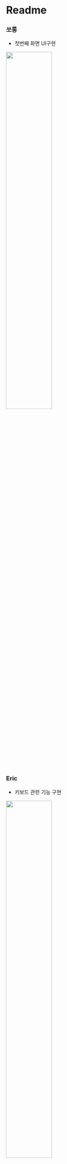 # Readme

### 쏘롱

- 첫번째 화면 UI구현

<img src="https://user-images.githubusercontent.com/65443311/194688075-cc0152b8-73c6-4d1a-b578-b7ca3e03ec38.jpeg" width="50%"></img>

### Eric

- 키보드 관련 기능 구현

<img src="https://user-images.githubusercontent.com/65443311/194688047-aef1f883-c1ae-4822-884c-028da5c4cc03.jpg" width = "50%"></img>

## 정보 및 기능

### 첫번째 화면 - MainViewController

- KeyboardImageView
    - image와 lebel을 이용해 뷰의 첫화면을 구성
- TagView
    - collectionView를 이용하여 cell의 lebel의 길이에 맞게 넓이 구현
- KeyWordView
    - collectionView를 이용하여 카드형식의 셀을만들어 가로 스크롤 형식으로 구현
- ThemaView
    - stackView를 이용하여 각느낌의 뷰를 담아 선택시 생상변경과 카운트갯수를 증가시키고 해제시 원래상태로 복구
- PurchaseReviewView
    - tableView를 이용하여 Cell의 lebel에 맞게 넓이 구현
    - 리뷰작성시 tableView에 저장기능구현
- PopView
    - 구매하기 버튼을 클릭시 보여줄 View를 만든뒤 PurchaseAlertViewController를 이용하여 보여주는 기능 구현
    - PopView의 충전하고 바로사용하기 버튼을 눌릴시 TextFiled로 화면전환 구현및 TableView에 저장 기능 구현

# Keyboard Extension

## 구조

- Extensions
    - KeyboardExtension 내에서만 사용하는 Extension 파일들입니다.
- Models
    - KeyboardExtension 내에서 공통적으로 사용하는 Struct들을 정의했습니다.
    - Phoneme
        - 음소를 나타내는 Protocol입니다. Phoneme을 채택하는 Consonant(자음)과 Vowel(모음)으로 나뉩니다.
    - Syllable
        - 음절을 나타내는 Syllable입니다.
        - 초성, 중성, 종성을 나타내는 Phoneme을 가지고 있으며 이를 기반으로 unicode를 계산하여 리턴하는 기능이 있습니다.
        - receive(_:) 메소드를 통해 다음 음소를 이 음절 내에서 처리할 수 있다면 처리한 뒤 true를 리턴하고, 처리할 수 없다면 false를 리턴합니다.
- ViewModels
    - 각 View들이 참조하는 ViewModel들이 있습니다.
- Views
    - ViewModel을 참조하여 UI를 그리는 View들이 있습니다.
    - MainViewController
        - UIInputViewController의 서브클래스입니다.
        - 키보드, 툴바 View 등을 가지고 있으며, 각 View들이 글의 추가 / 삭제 요청을 현재 입력창의 Context에 맞게 처리해줍니다.
    - FrequentlyUsedWords
        - 자주 쓰는 말 화면을 구현하는데 필요한 View들이 모여 있습니다.
        - 자주 쓰는말의 목록을 가지고 있으며, 사용자가 선택하면 MainViewController에 입려요청을 보냅니다.
    - Keyboard
        - 키보드 화면을 구현하는 View입니다. 조합중인 문자열을 저장하고 있다가, 키보드의 입력이 발생하면 MainViewController에 업데이트를 요청합니다.
        - MainViewController에서 커서의 위치가 이동하는 등의 Action으로 인해 입력창의 Context가 바뀌면, 조합중인 음소들을 모두 비우고 새롭게 조합을 시작합니다.
    - ToolBar
        - 상단 툴바를 구현하는 View입니다.
        - 선택된 index를 확인해 MainViewController가 FrequentlyUsedWordsView와 KeyboardView 중 어떤 View를 띄울지 결정하도록 합니다.

### UnitTests

- 음소 조합과 관련된 기능을 테스트하기 위해 Syllable 객체와 KeyboardModel, MainViewModel에 대한 유닛테스트를 작성하였습니다.

### 기능

- 한글 쿼티 키보드
    - iOS에서 기본적으로 제공하는 한글 키보드와 동일하게, 키 입력을 통해 어느 앱에서든 한글을 입력할 수 있도록 구현하였습니다.
    - UIInputViewController의 textDidChange(_:) 메소드와 UITextDocumentProxy.documentContextBeforeInput를 통해 커서 이동 등의 Action이 있어도 정상적으로 입력될 수 있도록 구현하였습니다.
    - textDocumentProxy에 입력을 진행할 때, 앞서 입력된 내용들을 모두 지우고 새로 입력하는 방식 대신, 이전에 입력되어 있던 내용과 입력될 내용의 길이를 비교하여 필요한 만큼만 deleteBackward() 메소드를 통해 지우고, 새로 입력되는 내용이 들어가도록 최적하 하였습니다.
- 상단 탭바 및 자주 쓰는 말
    - 기능 선택이 가능한 상단 탭바를 추가하고, 세 번째 버튼이 활성화 되었을 때 자주 쓰는 말 화면이 노출되어 미리 등록된 단어들을 입력할 수 있도록 구현하였습니다.
- 단축키
    - 한글 쿼티 키보드 하단에 단축키 버튼을 추가하였습니다.
    - 짧게 탭하면 마지막으로 선택한 단축키가 입력됩니다.
    - 길게 탭하면 다음으로 사용할 단축키 목록을 보여줍니다.
    - 다음으로 사용할 단축키를 선택하면, 단축키 목록에서 해당 단축키를 제일 위로 올리고, 쿼티 키보드 하단의 단축키 버튼을 해당 단어로 교체합니다.
    

### 프로젝트 후기

### 쏘롱

- 화면을 구현할때 많은 방법들이 있지만 이번 프로젝트를 하면서
코드위주로 UI구성을 하게되었다.주로 Storyboard로 UI구성을 해봤기때문에 코드로 하나하나 다 구현해본적은 처음이라 눈에 보이지않는 레이아웃들을 잡아 나가는게 쉽지않았지만 코드로 구현해보니 읽기쉽고 유지보수하기 간편하다는걸 알수있었고 코드로가능한 기능또한 공부할수있었다. 또한 아직 해보지 못한 xib를 사용하여 UI구성을 해봐야겠다는 생각을 했다.

### Eric

- Keyboard Extension을 구현해보면서 직접 키보드를 구현하는 게 생각보다 단순하지 않고, 신경써야 할 부분들이 대단히 많다고 느꼈습니다. 특히 한글의 경우 알파벳과 달리 음소들의 조합도 고려하면서, 커서의 이동 등의 여러가지 상황을 고려하며 작업해야 하는 부분이 특히 복잡하게 느껴졌던 것 같습니다. 복잡성을 줄이기 위해 최대한 최소 단위를 분리하고, 추상화를 통해 구현하려고 노력했던 것 같습니다. 한글 조합의 경우 오토마타를 통해 구현할 수 있다고 해서, 후에 기회가 되면 리팩토링도 시도해보고 싶습니다.